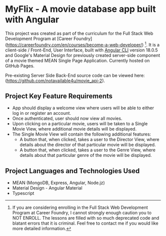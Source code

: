# MyFlix - A movie database app built with Angular

This project was created as part of the curriculum for the Full Stack Web Development Program at [Career Foundry] (https://careerfoundry.com/en/courses/become-a-web-developer/) [^1]. It is a client-side / Front-End, User Interface, built  with [Angular CLI](https://github.com/angular/angular-cli) version 18.0.5 and Google's Material Design for previously created server-side component of a movie themed MEAN Single Page Application. Currently hosted on GitHub Pages.

Pre-existing Server Side Back-End source code can be viewed here: (https://github.com/notavailable4u/movie_api-2).

[^1]: If you are considering enrolling in the Full Stack Web Development Program at Career Foundry, I cannot strongly enough caution you to NOT ENROLL. The lessons are filled with so much deprecated code and blatant errors that it is criminal. Feel free to contact me if you would like more detailed information.

## Project Key Feature Requirements
+ App should display a welcome view where users will be able to either log in or register an account.
+  Once authenticated, user should now view all movies.
+ Upon clicking on a particular movie, users will be taken to a Single Movie View, where additional movie details will be displayed.
+ The Single Movie View will contain the following additional features:
  - A button that, when clicked, takes a user to the Director View, where details about the director of that particular movie will be displayed. 
  - A button that, when clicked, takes a user to the Genre View, where details about that particular genre of the movie will be displayed.

## Project Languages and Technologies Used
+ MEAN (MongoDB, Express, Angular, Node.jz)
+ Material Design - Angular Material
+ Typescript